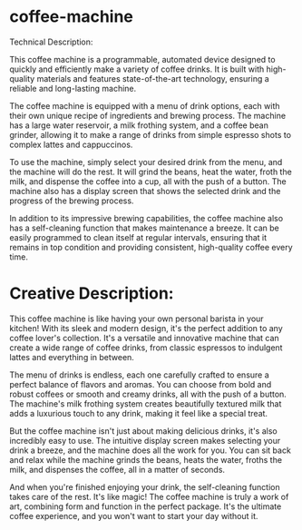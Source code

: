 # coffee-machine
Technical Description:

This coffee machine is a programmable, automated device designed to quickly and efficiently make a variety of coffee drinks. It is built with high-quality materials and features state-of-the-art technology, ensuring a reliable and long-lasting machine.

The coffee machine is equipped with a menu of drink options, each with their own unique recipe of ingredients and brewing process. The machine has a large water reservoir, a milk frothing system, and a coffee bean grinder, allowing it to make a range of drinks from simple espresso shots to complex lattes and cappuccinos.

To use the machine, simply select your desired drink from the menu, and the machine will do the rest. It will grind the beans, heat the water, froth the milk, and dispense the coffee into a cup, all with the push of a button. The machine also has a display screen that shows the selected drink and the progress of the brewing process.

In addition to its impressive brewing capabilities, the coffee machine also has a self-cleaning function that makes maintenance a breeze. It can be easily programmed to clean itself at regular intervals, ensuring that it remains in top condition and providing consistent, high-quality coffee every time.

# Creative Description:

This coffee machine is like having your own personal barista in your kitchen! With its sleek and modern design, it's the perfect addition to any coffee lover's collection. It's a versatile and innovative machine that can create a wide range of coffee drinks, from classic espressos to indulgent lattes and everything in between.

The menu of drinks is endless, each one carefully crafted to ensure a perfect balance of flavors and aromas. You can choose from bold and robust coffees or smooth and creamy drinks, all with the push of a button. The machine's milk frothing system creates beautifully textured milk that adds a luxurious touch to any drink, making it feel like a special treat.

But the coffee machine isn't just about making delicious drinks, it's also incredibly easy to use. The intuitive display screen makes selecting your drink a breeze, and the machine does all the work for you. You can sit back and relax while the machine grinds the beans, heats the water, froths the milk, and dispenses the coffee, all in a matter of seconds.

And when you're finished enjoying your drink, the self-cleaning function takes care of the rest. It's like magic! The coffee machine is truly a work of art, combining form and function in the perfect package. It's the ultimate coffee experience, and you won't want to start your day without it.
